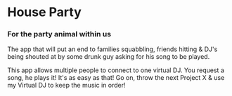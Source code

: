 # House Party
### For the party animal within us

The app that will put an end to families squabbling, friends hitting & DJ's being shouted at by some drunk guy asking for his song to be played.

This app allows multiple people to connect to one virtual DJ. You request a song, he plays it! It's as easy as that! Go on, throw the next Project X & use my Virtual DJ to keep the music in order!
